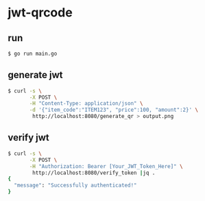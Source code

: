# jwt-qrcode

## run

```bash
$ go run main.go
`````

## generate jwt

```bash
$ curl -s \
       -X POST \
       -H "Content-Type: application/json" \
       -d '{"item_code":"ITEM123", "price":100, "amount":2}' \
        http://localhost:8080/generate_qr > output.png
```

## verify jwt

```bash
$ curl -s \
       -X POST \
       -H "Authorization: Bearer [Your_JWT_Token_Here]" \
        http://localhost:8080/verify_token |jq .
{
  "message": "Successfully authenticated!"
}
```

